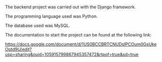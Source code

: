 The backend project was carried out with the Django framework.

The programming language used was Python.

The database used was MySQL.

The documentation to start the project can be found at the following link:

https://docs.google.com/document/d/1US0BCCBRTCNUDsIPCOum0GsUkeOptd9U/edit?usp=sharing&ouid=105915799867945357472&rtpof=true&sd=true

